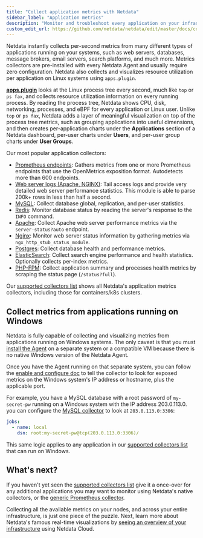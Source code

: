 ```yaml
---
title: "Collect application metrics with Netdata"
sidebar_label: "Application metrics"
description: "Monitor and troubleshoot every application on your infrastructure with per-second metrics, zero configuration, and meaningful charts."
custom_edit_url: https://github.com/netdata/netdata/edit/master/docs/collect/application-metrics.md
---
```




Netdata instantly collects per-second metrics from many different types of applications running on your systems, such as
web servers, databases, message brokers, email servers, search platforms, and much more. Metrics collectors are
pre-installed with every Netdata Agent and usually require zero configuration. Netdata also collects and visualizes
resource utilization per application on Linux systems using `apps.plugin`.

[**apps.plugin**](/docs/agent/collectors/apps.plugin) looks at the Linux process tree every second, much like `top` or
`ps fax`, and collects resource utilization information on every running process. By reading the process tree, Netdata
shows CPU, disk, networking, processes, and eBPF for every application or Linux user. Unlike `top` or `ps fax`, Netdata
adds a layer of meaningful visualization on top of the process tree metrics, such as grouping applications into useful
dimensions, and then creates per-application charts under the **Applications** section of a Netdata dashboard, per-user
charts under **Users**, and per-user group charts under **User Groups**.

Our most popular application collectors:

-   [Prometheus endpoints](/docs/agent/collectors/go.d.plugin/modules/prometheus): Gathers
    metrics from one or more Prometheus endpoints that use the OpenMetrics exposition format. Autodetects more than 600
    endpoints.
-   [Web server logs (Apache, NGINX)](/docs/agent/collectors/go.d.plugin/modules/weblog/):
    Tail access logs and provide very detailed web server performance statistics. This module is able to parse 200k+
    rows in less than half a second.
-   [MySQL](/docs/agent/collectors/go.d.plugin/modules/mysql/): Collect database global,
    replication, and per-user statistics.
-   [Redis](/docs/agent/collectors/python.d.plugin/redis/): Monitor database status by reading the server's response to the `INFO`
    command.
-   [Apache](/docs/agent/collectors/go.d.plugin/modules/apache/): Collect Apache web
    server performance metrics via the `server-status?auto` endpoint.
-   [Nginx](/docs/agent/collectors/go.d.plugin/modules/nginx/): Monitor web server
    status information by gathering metrics via `ngx_http_stub_status_module`.
-   [Postgres](/docs/agent/collectors/python.d.plugin/postgres): Collect database health and performance metrics. 
-   [ElasticSearch](/docs/agent/collectors/python.d.plugin/elasticsearch): Collect search engine performance and health
    statistics. Optionally collects per-index metrics.
-   [PHP-FPM](/docs/agent/collectors/go.d.plugin/modules/phpfpm/): Collect application
    summary and processes health metrics by scraping the status page (`/status?full`).

Our [supported collectors list](/docs/agent/collectors/collectors#service-and-application-collectors) shows all Netdata's
application metrics collectors, including those for containers/k8s clusters.

## Collect metrics from applications running on Windows

Netdata is fully capable of collecting and visualizing metrics from applications running on Windows systems. The only
caveat is that you must [install the Agent](/docs/get) on a separate system or a compatible VM because there
is no native Windows version of the Netdata Agent.

Once you have the Agent running on that separate system, you can follow the [enable and configure
doc](/docs/collect/enable-configure) to tell the collector to look for exposed metrics on the Windows system's IP
address or hostname, plus the applicable port.

For example, you have a MySQL database with a root password of `my-secret-pw` running on a Windows system with the IP
address 203.0.113.0. you can configure the [MySQL
collector](/docs/agent/collectors/go.d.plugin/modules/mysql) to look at `203.0.113.0:3306`:

```yml
jobs:
  - name: local
    dsn: root:my-secret-pw@tcp(203.0.113.0:3306)/
```

This same logic applies to any application in our [supported collectors
list](/docs/agent/collectors/collectors#service-and-application-collectors) that can run on Windows.

## What's next?

If you haven't yet seen the [supported collectors list](/docs/agent/collectors/collectors) give it a once-over for any
additional applications you may want to monitor using Netdata's native collectors, or the [generic Prometheus
collector](/docs/agent/collectors/go.d.plugin/modules/prometheus).

Collecting all the available metrics on your nodes, and across your entire infrastructure, is just one piece of the
puzzle. Next, learn more about Netdata's famous real-time visualizations by [seeing an overview of your
infrastructure](/docs/visualize/overview-infrastructure) using Netdata Cloud.


